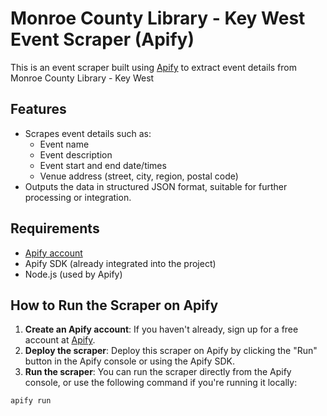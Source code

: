 # Monroe County Library - Key West Event Scraper (Apify)

This is an event scraper built using [Apify](https://www.apify.com/) to extract event details from Monroe County Library - Key West

## Features

-   Scrapes event details such as:
    -   Event name
    -   Event description
    -   Event start and end date/times
    -   Venue address (street, city, region, postal code)
-   Outputs the data in structured JSON format, suitable for further processing or integration.

## Requirements

-   [Apify account](https://www.apify.com/)
-   Apify SDK (already integrated into the project)
-   Node.js (used by Apify)

## How to Run the Scraper on Apify

1. **Create an Apify account**: If you haven't already, sign up for a free account at [Apify](https://www.apify.com/).
2. **Deploy the scraper**: Deploy this scraper on Apify by clicking the "Run" button in the Apify console or using the Apify SDK.
3. **Run the scraper**: You can run the scraper directly from the Apify console, or use the following command if you're running it locally:

```bash
apify run
```
